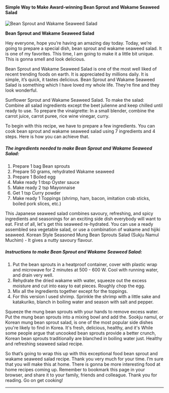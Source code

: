            

#### Simple Way to Make Award-winning Bean Sprout and Wakame Seaweed Salad

![Bean Sprout and Wakame Seaweed Salad](https://img-global.cpcdn.com/recipes/4586504780251136/751x532cq70/bean-sprout-and-wakame-seaweed-salad-recipe-main-photo.jpg)

**Bean Sprout and Wakame Seaweed Salad**

Hey everyone, hope you’re having an amazing day today. Today, we’re going to prepare a special dish, bean sprout and wakame seaweed salad. It is one of my favorites. This time, I am going to make it a little bit unique. This is gonna smell and look delicious.

Bean Sprout and Wakame Seaweed Salad is one of the most well liked of recent trending foods on earth. It is appreciated by millions daily. It is simple, it’s quick, it tastes delicious. Bean Sprout and Wakame Seaweed Salad is something which I have loved my whole life. They’re fine and they look wonderful.

Sunflower Sprout and Wakame Seaweed Salad. To make the salad: Combine all salad ingredients except the beet julienne and keep chilled until ready to use. To prepare the vinaigrette: In a small blender, combine the carrot juice, carrot puree, rice wine vinegar, curry.

To begin with this recipe, we have to prepare a few ingredients. You can cook bean sprout and wakame seaweed salad using 7 ingredients and 4 steps. Here is how you can achieve that.

##### The ingredients needed to make Bean Sprout and Wakame Seaweed Salad:

1.  Prepare 1 bag Bean sprouts
2.  Prepare 50 grams, rehydrated Wakame seaweed
3.  Prepare 1 Boiled egg
4.  Make ready 1 tbsp Oyster sauce
5.  Make ready 2 tsp Mayonnaise
6.  Get 1 tsp Curry powder
7.  Make ready 1 Toppings (shrimp, ham, bacon, imitation crab sticks, boiled pork slices, etc.)

This Japanese seaweed salad combines savoury, refreshing, and spicy ingredients and seasonings for an exciting side dish everybody will want to eat. First of all, let's get this seaweed re-hydrated. You can use a ready assembled sea vegetable salad, or use a combination of wakame and hijiki seaweed. Korean Style Seasoned Mung Bean Sprouts Salad (Sukju Namul Muchim) - It gives a nutty savoury flavour.

##### Instructions to make Bean Sprout and Wakame Seaweed Salad:

1.  Put the bean sprouts in a heatproof container, cover with plastic wrap and microwave for 2 minutes at 500 - 600 W. Cool with running water, and drain very well.
2.  Rehydrate the dried wakame with water, squeeze out the excess moisture and cut into easy to eat pieces. Roughly chop the egg.
3.  Mix all the ingredients together except for the toppings.
4.  For this version I used shrimp. Sprinkle the shrimp with a little sake and katakuriko, blanch in boiling water and season with salt and pepper.

Squeeze the mung bean sprouts with your hands to remove excess water. Put the mung bean sprouts into a mixing bowl and add the. Sookju namul, or Korean mung bean sprout salad, is one of the most popular side dishes you're likely to find in Korea. It's fresh, delicious, healthy, and it's While some people argue that uncooked bean sprouts provide a better crunch, Korean bean sprouts traditionally are blanched in boiling water just. Healthy and refreshing seaweed salad recipe.

So that’s going to wrap this up with this exceptional food bean sprout and wakame seaweed salad recipe. Thank you very much for your time. I’m sure that you will make this at home. There is gonna be more interesting food at home recipes coming up. Remember to bookmark this page in your browser, and share it to your family, friends and colleague. Thank you for reading. Go on get cooking!

* * *